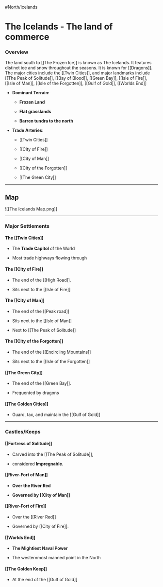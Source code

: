 #North/Icelands
# The Icelands - The land of commerce

### Overview
The land south to [[The Frozen Ice]] is known as The Icelands. It features distinct ice and snow throughout the seasons. It is known for [[Dragons]]. The major cities include the [[Twin Cities]], and major landmarks include [[The Peak of Solitude]], [[Bay of Blood]], [[Green Bay]], [[Isle of Fire]], [[Isle of Man]], [[Isle of the Forgotten]], [[Gulf of Gold]], [[Worlds End]]

- **Dominant Terrain:**
	
	- **Frozen Land**
		 
	- **Flat grasslands**
		
	- **Barren tundra to the north**
		
- **Trade Arteries**:
		
	- [[Twin Cities]]
		
	- [[City of Fire]]
		
	- [[City of Man]]
		
	- [[City of the Forgotten]]
		
	- [[The Green City]]

---

## Map

![[The Icelands Map.png]]

---

### Major Settlements
#### The [[Twin Cities]]
- The **Trade Capitol** of the World
	
- Most trade highways flowing through
	
#### The [[City of Fire]]
- The end of the [[High Road]].
	
- Sits next to the [[Isle of Fire]]
	
#### The [[City of Man]]
- The end of the [[Peak road]]
	
- Sits next to the [[Isle of Man]]
	
- Next to [[The Peak of Solitude]]
	
#### The [[City of the Forgotten]]
- The end of the [[Encircling Mountains]]
	
- Sits next to the [[Isle of the Forgotten]]
	
####  [[The Green City]]
- The end of the [[Green Bay]].
	
- Frequented by dragons
	
#### [[The Golden Cities]]
- Guard, tax, and maintain the [[Gulf of Gold]] 

---

### Castles/Keeps

#### [[Fortress of Solitude]]
- Carved into the [[The Peak of Solitude]],
	
- considered **Impregnable**.
	
#### [[River-Fort of Man]]
- **Over the River Red**
	
- **Governed by [[City of Man]]**
	
#### [[River-Fort of Fire]]
- Over the [[River Red]]
	
- Governed by [[City of Fire]].
	
#### [[Worlds End]]
- **The Mightiest Naval Power**
	
- The westernmost manned point in the North
	
#### [[The Golden Keep]]
- At the end of the [[Gulf of Gold]]
